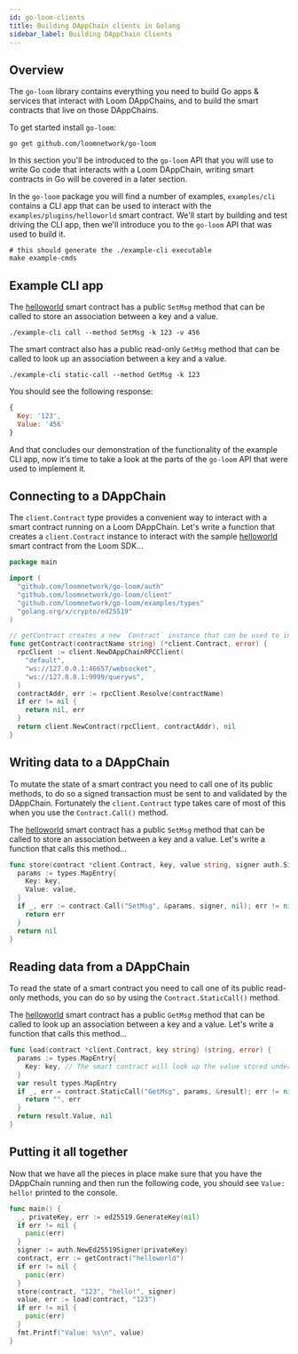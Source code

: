 ```yaml
---
id: go-loom-clients
title: Building DAppChain clients in Golang
sidebar_label: Building DAppChain Clients
---
```

## Overview

The `go-loom` library contains everything you need to build Go apps & services that interact with Loom DAppChains, and to build the smart contracts that live on those DAppChains.

To get started install `go-loom`:

```shell
go get github.com/loomnetwork/go-loom
```

In this section you'll be introduced to the `go-loom` API that you will use to write Go code that interacts with a Loom DAppChain, writing smart contracts in Go will be covered in a later section.

In the `go-loom` package you will find a number of examples, `examples/cli` contains a CLI app that can be used to interact with the `examples/plugins/helloworld` smart contract. We'll start by building and test driving the CLI app, then we'll introduce you to the `go-loom` API that was used to build it.

```shell
# this should generate the ./example-cli executable
make example-cmds
```

## Example CLI app

The [helloworld](https://github.com/loomnetwork/go-loom/blob/master/examples/plugins/helloworld/helloworld.go) smart contract has a public `SetMsg` method that can be called to store an association between a key and a value.

```shell
./example-cli call --method SetMsg -k 123 -v 456
```

The smart contract also has a public read-only `GetMsg` method that can be called to look up an association between a key and a value.

```shell
./example-cli static-call --method GetMsg -k 123
```

You should see the following response:

```js
{
  Key: '123',
  Value: '456'
}
```

And that concludes our demonstration of the functionality of the example CLI app, now it's time to take a look at the parts of the `go-loom` API that were used to implement it.

## Connecting to a DAppChain

The `client.Contract` type provides a convenient way to interact with a smart contract running on a Loom DAppChain. Let's write a function that creates a `client.Contract` instance to interact with the sample [helloworld](https://github.com/loomnetwork/go-loom/blob/master/examples/plugins/helloworld/helloworld.go) smart contract from the Loom SDK...

```go
package main

import (
  "github.com/loomnetwork/go-loom/auth"
  "github.com/loomnetwork/go-loom/client"
  "github.com/loomnetwork/go-loom/examples/types"
  "golang.org/x/crypto/ed25519"
)

// getContract creates a new `Contract` instance that can be used to interact with a smart contract.
func getContract(contractName string) (*client.Contract, error) {
  rpcClient := client.NewDAppChainRPCClient(
    "default",
    "ws://127.0.0.1:46657/websocket",
    "ws://127.0.0.1:9999/queryws",
  )
  contractAddr, err := rpcClient.Resolve(contractName)
  if err != nil {
    return nil, err
  }
  return client.NewContract(rpcClient, contractAddr), nil
}
```

## Writing data to a DAppChain

To mutate the state of a smart contract you need to call one of its public methods, to do so a signed transaction must be sent to and validated by the DAppChain. Fortunately the `client.Contract` type takes care of most of this when you use the `Contract.Call()` method.

The [helloworld](https://github.com/loomnetwork/go-loom/blob/master/examples/plugins/helloworld/helloworld.go) smart contract has a public `SetMsg` method that can be called to store an association between a key and a value. Let's write a function that calls this method...

```go
func store(contract *client.Contract, key, value string, signer auth.Signer) error {
  params := types.MapEntry{
    Key: key,
    Value: value,
  }
  if _, err := contract.Call("SetMsg", &params, signer, nil); err != nil {
    return err
  }
  return nil
}

```

## Reading data from a DAppChain

To read the state of a smart contract you need to call one of its public read-only methods, you can do so by using the `Contract.StaticCall()` method.

The [helloworld](https://github.com/loomnetwork/go-loom/blob/master/examples/plugins/helloworld/helloworld.go) smart contract has a public `GetMsg` method that can be called to look up an association between a key and a value. Let's write a function that calls this method...

```go
func load(contract *client.Contract, key string) (string, error) {
  params := types.MapEntry{
    Key: key, // The smart contract will look up the value stored under this key.
  }
  var result types.MapEntry
  if _, err = contract.StaticCall("GetMsg", params, &result); err != nil {
    return "", err
  }
  return result.Value, nil
}
```

## Putting it all together

Now that we have all the pieces in place make sure that you have the DAppChain running and then run the following code, you should see `Value: hello!` printed to the console.

```go
func main() {
  _, privateKey, err := ed25519.GenerateKey(nil)
  if err != nil {
    panic(err)
  }
  signer := auth.NewEd25519Signer(privateKey)
  contract, err := getContract("helloworld")
  if err != nil {
    panic(err)
  }
  store(contract, "123", "hello!", signer)
  value, err := load(contract, "123")
  if err != nil {
    panic(err)
  }
  fmt.Printf("Value: %s\n", value)
}
```